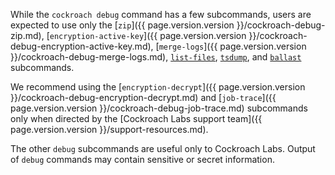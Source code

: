 While the `cockroach debug` command has a few subcommands, users are expected to use only the [`zip`]({{ page.version.version }}/cockroach-debug-zip.md), [`encryption-active-key`]({{ page.version.version }}/cockroach-debug-encryption-active-key.md), [`merge-logs`]({{ page.version.version }}/cockroach-debug-merge-logs.md), [`list-files`](cockroach-debug-list-files.html), [`tsdump`](cockroach-debug-tsdump.html), and [`ballast`](cockroach-debug-ballast.html) subcommands.

We recommend using the [`encryption-decrypt`]({{ page.version.version }}/cockroach-debug-encryption-decrypt.md) and [`job-trace`]({{ page.version.version }}/cockroach-debug-job-trace.md) subcommands only when directed by the [Cockroach Labs support team]({{ page.version.version }}/support-resources.md).

The other `debug` subcommands are useful only to Cockroach Labs. Output of `debug` commands may contain sensitive or secret information.
